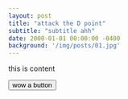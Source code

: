 ```yaml
---
layout: post
title: "attack the D point"
subtitle: "subtitle ahh"
date: 2000-01-01 00:00:00 -0400
background: '/img/posts/01.jpg'
---
```


<p>this is content</p>

<button>wow a button</button>
